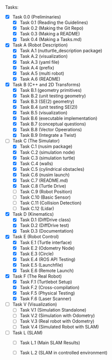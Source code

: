 Tasks:

- [x] Task 0.0 (Preliminaries)
    - [x] Task 0.1 (Reading the Guidelines) 
    - [x] Task 0.2 (Making the Git Repo) 
    - [x] Task 0.3 (Making a README) 
    - [x] Task 0.4 (Making a Tasks.md) 
- [x] Task A (Robot Description) 
    - [x] Task A.1 (nutturtle_description package) 
    - [x] Task A.2 (visualization) 
    - [x] Task A.3 (yaml file) 
    - [x] Task A.4 (prefix) 
    - [x] Task A.5 (multi robot) 
    - [x] Task A.6 (README) 
- [x] Task B (C++ and 2D Transforms) 
    - [x] Task B.1 (geometry primitives) 
    - [x] Task B.2 (unit testing geometry) 
    - [x] Task B.3 (SE(2) geometry) 
    - [x] Task B.4 (unit testing SE(2)) 
    - [x] Task B.5 (visualization) 
    - [x] Task B.6 (executable implementation)
    - [x] Task B.7 (conceptual questions)
    - [x] Task B.8 (Vector Opeerations)
    - [x] Task B.9 (Integrate a Twist)
- [ ] Task C (The Simulator) 
    - [x] Task C.1 (nusim package) 
    - [x] Task C.2 (simulation node) 
    - [x] Task C.3 (simulation turtle) 
    - [x] Task C.4 (walls) 
    - [x] Task C.5 (cylindrical obstacles) 
    - [x] Task C.6 (nusim launch) 
    - [x] Task C.7 (README.md)
    - [x] Task C.8 (Turtle Drive)
    - [ ] Task C.9 (Robot Position)
    - [ ] Task C.10 (Basic Sensor)
    - [ ] Task C.11 (Collision Detection)
    - [ ] Task C.12 (Lidar)
- [x] Task D (Kinematics)
    - [x] Task D.1 (DiffDrive class)
    - [x] Task D.2 (DiffDrive test)
    - [x] Task D.3 (Documentation)
- [x] Task E (Robot Control)
    - [x] Task E.1 (Turtle interface)
    - [x] Task E.2 (Odometry Node)
    - [x] Task E.3 (Circle)
    - [x] Task E.4 (ROS API Testing)
    - [x] Task E.5 (Launchfile)
    - [x] Task E.6 (Remote Launch)
- [x] Task F (The Real Robot)
    - [x] Task F.1 (Turtlebot Setup)
    - [x] Task F.2 (Cross-compilation)
    - [x] Task F.5 (Physical Testing)
    - [x] Task F.6 (Laser Scanner)
- [ ] Task V (Visualization)
    - [ ] Task V.1 (Simulation Standalone)
    - [ ] Task V.2 (Simulation with Odometry)
    - [ ] Task V.3 (Real robot with Odometry)
    - [ ] Task V.4 (Simulated Robot with SLAM)
- [ ] Task L (SLAM)
    - [ ] Task L.1 (Main SLAM Results)
    - [ ] Task L.2 (SLAM in controlled environment)

